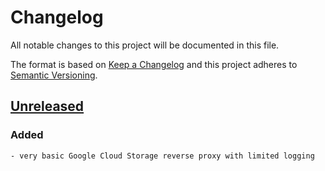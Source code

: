 # Changelog
All notable changes to this project will be documented in this file.

The format is based on [Keep a Changelog](http://keepachangelog.com/en/1.0.0/)
and this project adheres to [Semantic Versioning](http://semver.org/spec/v2.0.0.html).

## [Unreleased]
### Added
    - very basic Google Cloud Storage reverse proxy with limited logging


[Unreleased]: https://github.com/helstern/kommol/compare/cbcc6ff...HEAD 